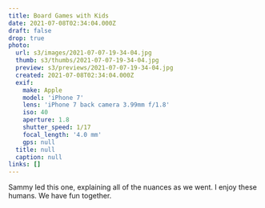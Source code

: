 ```yaml
---
title: Board Games with Kids
date: 2021-07-08T02:34:04.000Z
draft: false
drop: true
photo:
  url: s3/images/2021-07-07-19-34-04.jpg
  thumb: s3/thumbs/2021-07-07-19-34-04.jpg
  preview: s3/previews/2021-07-07-19-34-04.jpg
  created: 2021-07-08T02:34:04.000Z
  exif:
    make: Apple
    model: 'iPhone 7'
    lens: 'iPhone 7 back camera 3.99mm f/1.8'
    iso: 40
    aperture: 1.8
    shutter_speed: 1/17
    focal_length: '4.0 mm'
    gps: null
  title: null
  caption: null
links: []
---
```


Sammy led this one, explaining all of the nuances as we went. I enjoy these humans. We have fun together.
